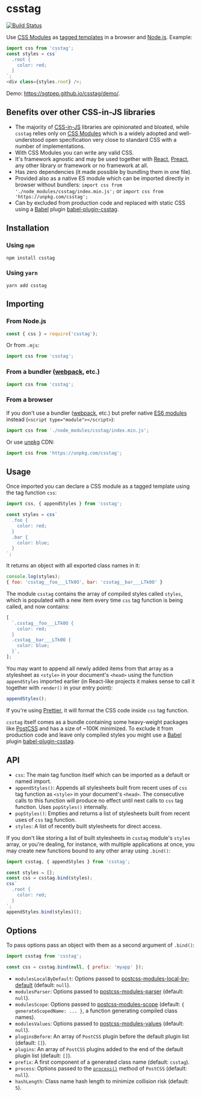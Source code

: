 # csstag

[![Build Status](https://travis-ci.org/sgtpep/csstag.svg?branch=master)](https://travis-ci.org/sgtpep/csstag)

Use [CSS Modules](https://github.com/css-modules/css-modules) as [tagged templates](https://developer.mozilla.org/en-US/docs/Web/JavaScript/Reference/Template_literals#Tagged_templates) in a browser and [Node.js](https://nodejs.org/). Example:

```javascript
import css from 'csstag';
const styles = css`
  .root {
    color: red;
  }
`;
<div class={styles.root} />;
```

Demo: https://sgtpep.github.io/csstag/demo/.

## Benefits over other CSS-in-JS libraries

- The majority of [CSS-in-JS](https://github.com/tuchk4/awesome-css-in-js) libraries are opinionated and bloated, while `csstag` relies only on [CSS Modules](https://github.com/css-modules/css-modules) which is a widely adopted and well-understood open specification very close to standard CSS with a number of implementations.
- With CSS Modules you can write any valid CSS.
- It's framework agnostic and may be used together with [React](https://reactjs.org/), [Preact](https://preactjs.com/), any other library or framework or no framework at all.
- Has zero dependencies (it made possible by bundling them in one file).
- Provided also as a native ES module which can be imported directly in browser without bundlers: `import css from './node_modules/csstag/index.min.js';` or `import css from 'https://unpkg.com/csstag';`
- Can by excluded from production code and replaced with static CSS using a [Babel](https://babeljs.io/) plugin [babel-plugin-csstag](https://github.com/sgtpep/csstag/tree/master/babel-plugin-csstag).

## Installation

### Using `npm`

```shell
npm install csstag
```

### Using `yarn`

```shell
yarn add csstag
```

## Importing

### From Node.js

```javascript
const { css } = require('csstag');
```

Or from `.mjs`:

```javascript
import css from 'csstag';
```

### From a bundler ([webpack](https://webpack.js.org/), etc.)

```javascript
import css from 'csstag';
```

### From a browser

If you don't use a bundler ([webpack](https://webpack.js.org/), etc.) but prefer native [ES6 modules](http://exploringjs.com/es6/ch_modules.html) instead (`<script type="module"></script>`):

```javascript
import css from './node_modules/csstag/index.min.js';
```

Or use [unpkg](https://unpkg.com/) CDN:

```javascript
import css from 'https://unpkg.com/csstag';
```

## Usage

Once imported you can declare a CSS module as a tagged template using the tag function `css`:

```javascript
import css, { appendStyles } from 'csstag';

const styles = css`
  .foo {
    color: red;
  }
  .bar {
    color: blue;
  }
`;
```

It returns an object with all exported class names in it:

```javascript
console.log(styles);
{ foo: 'csstag__foo___LTk0O', bar: 'csstag__bar___LTk0O' }
```

The module `csstag` contains the array of compiled styles called `styles`, which is populated with a new item every time `css` tag function is being called, and now contains:

```javascript
[
  `.csstag__foo___LTk0O {
    color: red;
  }
  .csstag__bar___LTk0O {
    color: blue;
  }`,
];
```

You may want to append all newly added items from that array as a stylesheet as `<style>` in your document's `<head>` using the function `appendStyles` imported earlier (in React-like projects it makes sense to call it together with `render()` in your entry point):

```javascript
appendStyles();
```

If you're using [Prettier](https://prettier.io/), it will format the CSS code inside `css` tag function.

`csstag` itself comes as a bundle containing some heavy-weight packages like [PostCSS](https://postcss.org/) and has a size of ~100K minimized. To exclude it from production code and leave only compiled styles you might use a [Babel](https://babeljs.io/) plugin [babel-plugin-csstag](https://github.com/sgtpep/csstag/tree/master/babel-plugin-csstag).

## API

- `css`: The main tag function itself which can be imported as a default or named import.
- `appendStyles()`: Appends all stylesheets built from recent uses of `css` tag function as `<style>` in your document's `<head>`. The consecutive calls to this function will produce no effect until next calls to `css` tag function. Uses `popStyles()` internally.
- `popStyles()`: Empties and returns a list of stylesheets built from recent uses of `css` tag function.
- `styles`: A list of recently built stylesheets for direct access.

If you don't like storing a list of built stylesheets in `csstag` module's `styles` array, or you're dealing, for instance, with multiple applications at once, you may create new functions bound to any other array using `.bind()`:

```javascript
import csstag, { appendStyles } from 'csstag';

const styles = [];
const css = csstag.bind(styles);
css`
  .root {
    color: red;
  }
`;
appendStyles.bind(styles)();
```

## Options

To pass options pass an object with them as a second argument of `.bind()`:

```javascript
import csstag from 'csstag';

const css = csstag.bind(null, { prefix: 'myapp' });
```

- `modulesLocalByDefault`: Options passed to [postcss-modules-local-by-default](https://www.npmjs.com/package/postcss-modules-local-by-default) (default: `null`).
- `modulesParser`: Options passed to [postcss-modules-parser](https://www.npmjs.com/package/postcss-modules-parser) (default: `null`).
- `modulesScope`: Options passed to [postcss-modules-scope](https://www.npmjs.com/package/postcss-modules-scope) (default: `{ generateScopedName: ... }`, a function generating compiled class names).
- `modulesValues`: Options passed to [postcss-modules-values](https://www.npmjs.com/package/postcss-modules-values) (default: `null`).
- `pluginsBefore`: An array of `PostCSS` plugin before the default plugin list (default: `[]`).
- `plugins`: An array of `PostCSS` plugins added to the end of the default plugin list (default: `[]`).
- `prefix`: A first component of a generated class name (default: `csstag`).
- `process`: Options passed to the [`process()`](https://api.postcss.org/Processor.html#process) method of `PostCSS` (default: `null`).
- `hashLength`: Class name hash length to minimize collision risk (default: `5`).
